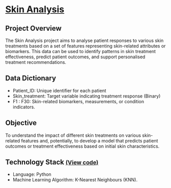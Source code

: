 # [Skin Analysis](../c.%20Jupyter%20Notebooks/Skin%20Analysis.ipynb)


## Project Overview
The Skin Analysis project aims to analyse patient responses to various skin treatments based on a set of features 
representing skin-related attributes or biomarkers. This data can be used to identify patterns in skin treatment 
effectiveness, predict patient outcomes, and support personalised treatment recommendations.

## Data Dictionary
- Patient_ID: Unique identifier for each patient
- Skin_treatment: Target variable indicating treatment response (Binary)
- F1 : F30: Skin-related biomarkers, measurements, or condition indicators.

## Objective
To understand the impact of different skin treatments on various skin-related features and, potentially, to develop a 
model that predicts patient outcomes or treatment effectiveness based on initial skin characteristics.

## Technology Stack <small> [(View code)](../c.%20Jupyter%20Notebooks/Skin%20Analysis.ipynb) </small> 
- Language: Python
- Machine Learning Algorithm: K-Nearest Neighbours (KNN).